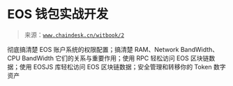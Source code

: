 # EOS 钱包实战开发

> 来源：[`www.chaindesk.cn/witbook/2`](https://www.chaindesk.cn/witbook/2)

彻底搞清楚 EOS 账户系统的权限配置；搞清楚 RAM、Network BandWidth、CPU BandWidth 它们的关系与重要作用；使用 RPC 轻松访问 EOS 区块链数据；使用 EOSJS 库轻松访问 EOS 区块链数据；安全管理和转移你的 Token 数字资产